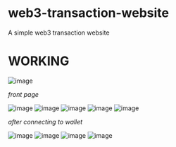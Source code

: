 # web3-transaction-website
A simple web3 transaction website

# WORKING

![image](https://github.com/AaroneGeorge/web3-transaction-website/assets/96471433/ab3ebcdf-bc8c-4d5b-92e8-5fdd0b86cde5)

*front page*

![image](https://github.com/AaroneGeorge/web3-transaction-website/assets/96471433/f7b555b1-b1af-4ff2-af1f-98a59ba26ab6)
![image](https://github.com/AaroneGeorge/web3-transaction-website/assets/96471433/ccfa7c53-876e-4da4-97a9-ae56441ab068)
![image](https://github.com/AaroneGeorge/web3-transaction-website/assets/96471433/e1eb8afc-4ce2-44e1-b5eb-b1ee6eb42d54)
![image](https://github.com/AaroneGeorge/web3-transaction-website/assets/96471433/dd90f3ed-b4f5-4908-b8ca-f41724bc5a37)
![image](https://github.com/AaroneGeorge/web3-transaction-website/assets/96471433/cd589f14-9036-4097-bc1b-4dbf3fdd581c)

*after connecting to wallet*

![image](https://github.com/AaroneGeorge/web3-transaction-website/assets/96471433/b1753a35-b8a6-4aef-8980-d015272b9b06)
![image](https://github.com/AaroneGeorge/web3-transaction-website/assets/96471433/86cafbf2-2f5d-4332-bb94-254355d20c71)
![image](https://github.com/AaroneGeorge/web3-transaction-website/assets/96471433/775ebfd2-5d57-45db-99b3-311efafe96cf)
![image](https://github.com/AaroneGeorge/web3-transaction-website/assets/96471433/aa526da4-a37c-4770-91ef-1e681746041c)
